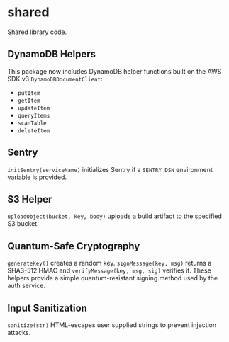 # shared

Shared library code.

## DynamoDB Helpers

This package now includes DynamoDB helper functions built on the AWS SDK v3 `DynamoDBDocumentClient`:

- `putItem`
- `getItem`
- `updateItem`
- `queryItems`
- `scanTable`
- `deleteItem`

## Sentry

`initSentry(serviceName)` initializes Sentry if a `SENTRY_DSN` environment variable is provided.

## S3 Helper

`uploadObject(bucket, key, body)` uploads a build artifact to the specified S3 bucket.

## Quantum-Safe Cryptography

`generateKey()` creates a random key. `signMessage(key, msg)` returns a SHA3-512 HMAC and `verifyMessage(key, msg, sig)` verifies it. These helpers provide a simple quantum-resistant signing method used by the auth service.

## Input Sanitization

`sanitize(str)` HTML-escapes user supplied strings to prevent injection attacks.
